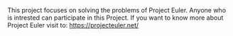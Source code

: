 This project focuses on solving the problems of Project Euler. Anyone who is intrested can participate in this Project.
If you want to know more about Project Euler visit to:
https://projecteuler.net/
